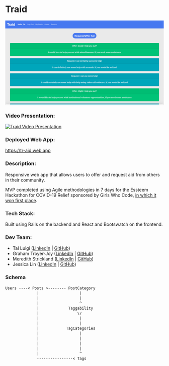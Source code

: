 # Traid

![Traid Screenshot](./public/screenshot.png)

### Video Presentation:

[![Traid Video Presentation](https://img.youtube.com/vi/_QVQUhjbVqs/0.jpg)](https://www.youtube.com/watch?v=_QVQUhjbVqs)

### Deployed Web App:

https://tr-aid.web.app

### Description:

Responsive web app that allows users to offer and request aid from others in their community.

MVP completed using Agile methodologies in 7 days for the Essteem Hackathon for COVID-19 Relief sponsored by Girls Who Code, [in which it won first place](https://www.equalithon.io/past-challenges/traid).

### Tech Stack:

Built using Rails on the backend and React and Bootswatch on the frontend.

### Dev Team:

- Tal Luigi ([LinkedIn](https://www.linkedin.com/in/talluigi) | [GitHub](https://github.com/luigilegion))
- Graham Troyer-Joy ([LinkedIn](https://www.linkedin.com/in/grahamtroyerjoy) | [GitHub](https://github.com/telegraham))
- Meredith Strickland ([LinkedIn](https://www.linkedin.com/in/meredith-strickland) | [GitHub](https://github.com/merestrickland))
- Jessica Lin ([LinkedIn](https://www.linkedin.com/in/lin-jessica) | [GitHub](https://github.com/lin-jessica))

### Schema

    Users ----< Posts >-------- PostCategory
                  |                  |
                  |                  |
                  |                  ^
                  |             Taggability
                  |                 \/
                  |                  |
                  |                  |
                  |            TagCategories
                  |                  |
                  |                  |
                  |                  |
                  |                  |
                  |                  ^
                  ----------------< Tags
